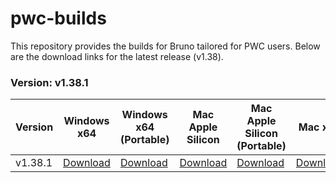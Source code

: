 # pwc-builds

This repository provides the builds for Bruno tailored for PWC users. Below are the download links for the latest release (v1.38).

### Version: v1.38.1

| Version | Windows x64 | Windows x64 (Portable) | Mac Apple Silicon | Mac Apple Silicon (Portable) | Mac x64 | Mac x64 (Portable) | Linux (Ubuntu/Debian) | Linux (AppImage) |
|---------|--------------|-------------------------|-------------------|-----------------------------|---------|--------------------|-----------------------|------------------|
| v1.38.1   | [Download](https://github.com/teambruno/pwc-builds/releases/download/v1.38.1/bruno_pwc_1.38.1_x64_win.exe) | [Download](https://github.com/teambruno/pwc-builds/releases/download/v1.38.1/bruno_pwc_1.38.1_x64_win.zip) | [Download](https://github.com/teambruno/pwc-builds/releases/download/v1.38.1/bruno_pwc_1.38.1_arm64_mac.dmg) | [Download](https://github.com/teambruno/pwc-builds/releases/download/v1.38.1/bruno_pwc_1.38.1_arm64_mac.zip) | [Download](https://github.com/teambruno/pwc-builds/releases/download/v1.38.1/bruno_pwc_1.38.1_x64_mac.dmg) | [Download](https://github.com/teambruno/pwc-builds/releases/download/v1.38.1/bruno_pwc_1.38.1_x64_mac.zip) | [Download](https://github.com/teambruno/pwc-builds/releases/download/v1.38.1/bruno_pwc_1.38.1_amd64_linux.deb) | [Download](https://github.com/teambruno/pwc-builds/releases/download/v1.38.1/bruno_pwc_1.38.1_x86_64_linux.AppImage) |
